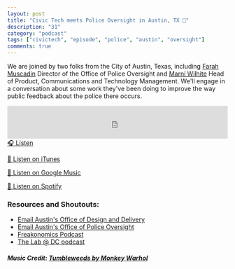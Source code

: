```yaml
---
layout: post
title: "Civic Tech meets Police Oversight in Austin, TX 📱󠁵󠁳󠁴󠁸󠁿"
description: "31"
category: "podcast"
tags: ["civictech", "episode", "police", "austin", "oversight"]
comments: true
---
```


We are joined by two folks from the City of Austin, Texas, including [Farah Muscadin](https://www.linkedin.com/in/farahmuscadin/) Director of the Office of Police Oversight and [Marni Wilhite](https://www.linkedin.com/in/marniwilhite/) Head of Product, Communications and Technology Management. We'll engage in a conversation about some work they've been doing to improve the way public feedback about the police there occurs. 

<iframe width="100%" height="75" scrolling="no" frameborder="no" allow="autoplay" src="https://w.soundcloud.com/player/?url=https%3A//api.soundcloud.com/tracks/652810958%3Fsecret_token%3Ds-IPuKp&color=%23ff5500&auto_play=false&hide_related=false&show_comments=true&show_user=true&show_reposts=false&show_teaser=true&visual=true"></iframe>
<a href="https://soundcloud.com/user-227289754/civic-tech-meets-police-oversight-in-austin-tx/" target="_blank">🎧 Listen</a>

[📱 Listen on iTunes](https://itunes.apple.com/us/podcast/civic-tech-chat/id1350640468?mt=2)

[📱 Listen on Google Music](https://play.google.com/music/listen?u=0#/ps/I2inksjzzzmbxhg5wbojr624doa)

[📱 Listen on Spotify](https://open.spotify.com/show/1kbwPAi4thGOU43xFkehgT)

### Resources and Shoutouts:
- [Email Austin's Office of Design and Delivery](mailto:odd@austintexas.gov)
- [Email Austin's Office of Police Oversight](mailto:policeoversight@austintexas.gov)
- [Freakonomics Podcast](http://freakonomics.com/archive/)
- [The Lab @ DC podcast](https://thelab.dc.gov/)

##### Music Credit: [Tumbleweeds by Monkey Warhol](http://freemusicarchive.org/music/Monkey_Warhol/Lonely_Hearts_Challenge/Monkey_Warhol_-_Tumbleweeds)
